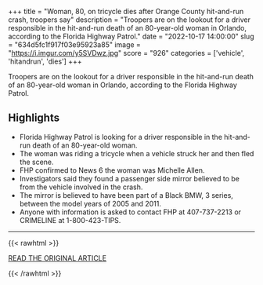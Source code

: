 +++
title = "Woman, 80, on tricycle dies after Orange County hit-and-run crash, troopers say"
description = "Troopers are on the lookout for a driver responsible in the hit-and-run death of an 80-year-old woman in Orlando, according to the Florida Highway Patrol."
date = "2022-10-17 14:00:00"
slug = "634d5fc1f917f03e95923a85"
image = "https://i.imgur.com/y5SVDwz.jpg"
score = "926"
categories = ['vehicle', 'hitandrun', 'dies']
+++

Troopers are on the lookout for a driver responsible in the hit-and-run death of an 80-year-old woman in Orlando, according to the Florida Highway Patrol.

## Highlights

- Florida Highway Patrol is looking for a driver responsible in the hit-and-run death of an 80-year-old woman.
- The woman was riding a tricycle when a vehicle struck her and then fled the scene.
- FHP confirmed to News 6 the woman was Michelle Allen.
- Investigators said they found a passenger side mirror believed to be from the vehicle involved in the crash.
- The mirror is believed to have been part of a Black BMW, 3 series, between the model years of 2005 and 2011.
- Anyone with information is asked to contact FHP at 407-737-2213 or CRIMELINE at 1-800-423-TIPS.

---

{{< rawhtml >}}
  <p class="article-category">
    <a target="_blank" href="https://www.clickorlando.com/news/local/2022/10/14/80-year-old-tricyclist-dies-after-orange-county-hit-and-run-troopers-say/">READ THE ORIGINAL ARTICLE</a>
  </p>
{{< /rawhtml >}}
